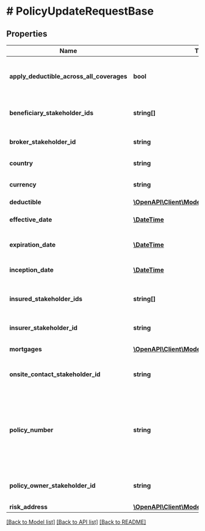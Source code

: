 # # PolicyUpdateRequestBase

## Properties

Name | Type | Description | Notes
------------ | ------------- | ------------- | -------------
**apply_deductible_across_all_coverages** | **bool** | Does deductible apply across all coverages |
**beneficiary_stakeholder_ids** | **string[]** | List of beneficiary stakeholder ids | [optional]
**broker_stakeholder_id** | **string** | The broker stakeholder id | [optional]
**country** | **string** | The policy country |
**currency** | **string** | The currency of the policy |
**deductible** | [**\OpenAPI\Client\Model\DeductibleV1Request**](DeductibleV1Request.md) |  | [optional]
**effective_date** | [**\DateTime**](\DateTime.md) | The effective date | [optional]
**expiration_date** | [**\DateTime**](\DateTime.md) | The expiration date | [optional]
**inception_date** | [**\DateTime**](\DateTime.md) | The inception date | [optional]
**insured_stakeholder_ids** | **string[]** | List of insured stakeholder ids | [optional]
**insurer_stakeholder_id** | **string** | The insurer stakeholder id | [optional]
**mortgages** | [**\OpenAPI\Client\Model\MortgageV1Request[]**](MortgageV1Request.md) | List of mortgages | [optional]
**onsite_contact_stakeholder_id** | **string** | The onsite contact stakeholder id | [optional]
**policy_number** | **string** | The policy number.   Must match the policy number pattern set up in the policy template rules. | [optional]
**policy_owner_stakeholder_id** | **string** | The policy owner stakeholder id | [optional]
**risk_address** | [**\OpenAPI\Client\Model\AddressV1Request**](AddressV1Request.md) |  |

[[Back to Model list]](../../README.md#models) [[Back to API list]](../../README.md#endpoints) [[Back to README]](../../README.md)
